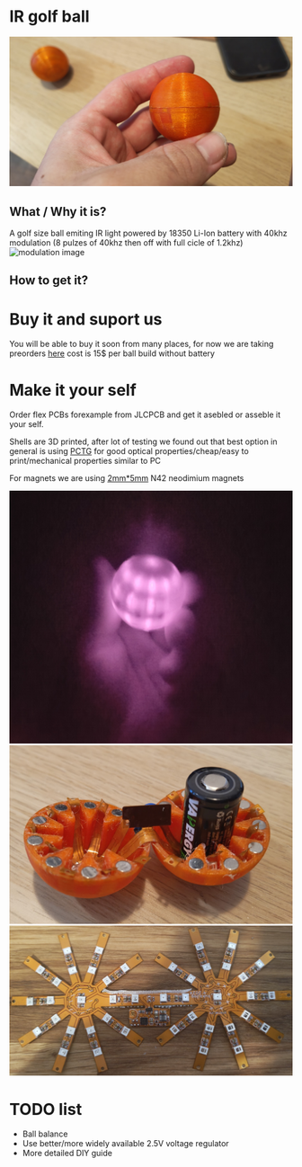 # IR golf ball

![ball image](./img/close.jpg?raw=true)

## What / Why it is?
A golf size ball emiting IR light powered by 18350 Li-Ion battery with 40khz modulation (8 pulzes of 40khz then off with full cicle of 1.2khz)
![modulation image](./img/mod.jpg?raw=true)

## How to get it?
# Buy it and suport us
You will be able to buy it soon from many places, for now we are taking preorders [here](https://docs.google.com/forms/d/e/1FAIpQLSeDNluafNvnX1WBIk5zJzcXsfOrKENFUOebmqeOT6po7Bbjzg/viewform?usp=sf_link) cost is 15$ per ball build without battery

# Make it your self
Order flex PCBs forexample from JLCPCB and get it asebled or asseble it your self.

Shells are 3D printed, after lot of testing we found out that best option in general is using [PCTG](https://shop.spectrumfilaments.com/product-eng-1414-Filament-Spectrum-Premium-PCTG-1-75mm-PURE-ORANGE-1kg-RAL-2004.html) for good optical properties/cheap/easy to print/mechanical properties similar to PC

For magnets we are using [2mm*5mm](https://www.unimagnet.cz/neodymovy-magnet-kotouc-5-mm-v-2-mm-sila-650-g_z55/) N42 neodimium magnets

![ball image](./img/glow.jpg?raw=true)
![ball image](./img/open.jpg?raw=true)
![ball image](./img/pcb.jpg?raw=true)

# TODO list
* Ball balance
* Use better/more widely available 2.5V voltage regulator
* More detailed DIY guide

